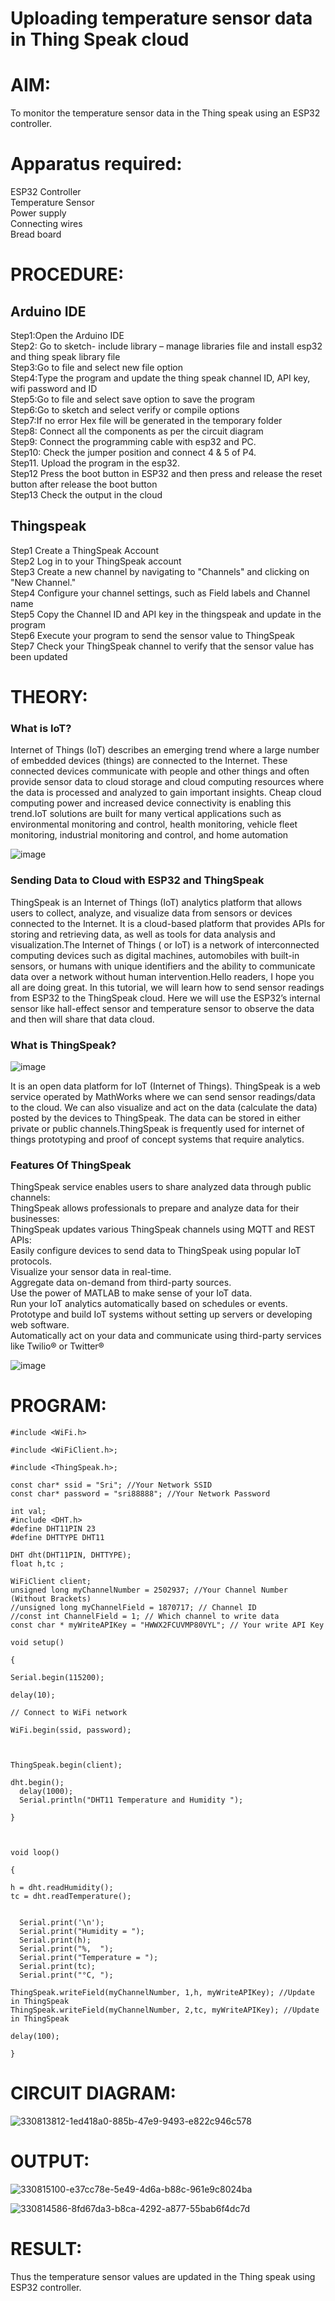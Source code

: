 # Uploading temperature sensor data in Thing Speak cloud

# AIM:
To monitor the temperature sensor data in the Thing speak using an ESP32 controller.

# Apparatus required:
ESP32 Controller  </br>
Temperature Sensor </br>
Power supply </br>
Connecting wires </br>
Bread board </br>

# PROCEDURE:
## Arduino IDE
Step1:Open the Arduino IDE </br>
Step2: Go to sketch- include library – manage libraries file and install esp32 and thing speak library file </br>
Step3:Go to file and select new file option </br>
Step4:Type the program and update the thing speak channel ID, API key, wifi password and ID </br>
Step5:Go to file and select save option to save the program </br>
Step6:Go to sketch and select verify or compile options </br>
Step7:If no error Hex file will be generated in the temporary folder </br>
Step8: Connect all the components as per the circuit diagram </br>
Step9: Connect the programming cable with esp32 and PC.  </br>
Step10: Check the jumper position and connect 4 & 5 of P4.  </br>
Step11. Upload the program in the esp32. </br>
Step12 Press the boot button in ESP32 and then press and release the reset button after release the boot button </br>
Step13 Check the output in the cloud </br>

## Thingspeak

Step1 Create a ThingSpeak Account </br>
Step2 Log in to your ThingSpeak account </br>
Step3 Create a new channel by navigating to "Channels" and clicking on "New Channel." </br>
Step4 Configure your channel settings, such as Field labels and Channel name </br>
Step5 Copy the Channel ID and API key in the thingspeak and update in the program </br>
Step6 Execute your program to send the sensor value to ThingSpeak </br>
Step7 Check your ThingSpeak channel to verify that the sensor value has been updated </br>

# THEORY:

### What is IoT?

Internet of Things (IoT) describes an emerging trend where a large number of embedded devices (things) are connected to the Internet. These connected devices communicate with people and other things and often provide sensor data to cloud storage and cloud computing resources where the data is processed and analyzed to gain important insights. Cheap cloud computing power and increased device connectivity is enabling this trend.IoT solutions are built for many vertical applications such as environmental monitoring and control, health monitoring, vehicle fleet monitoring, industrial monitoring and control, and home automation

![image](https://user-images.githubusercontent.com/71547910/235334044-c01d4261-d46f-4f62-b07f-72a7b6fce5d5.png)

### Sending Data to Cloud with ESP32 and ThingSpeak

ThingSpeak is an Internet of Things (IoT) analytics platform that allows users to collect, analyze, and visualize data from sensors or devices connected to the Internet. It is a cloud-based platform that provides APIs for storing and retrieving data, as well as tools for data analysis and visualization.The Internet of Things ( or IoT) is a network of interconnected computing devices such as digital machines, automobiles with built-in sensors, or humans with unique identifiers and the ability to communicate data over a network without human intervention.Hello readers, I hope you all are doing great. In this tutorial, we will learn how to send sensor readings from ESP32 to the ThingSpeak cloud. Here we will use the ESP32’s internal sensor like hall-effect sensor and temperature sensor to observe the data and then will share that data cloud.

### What is ThingSpeak?

![image](https://user-images.githubusercontent.com/71547910/235333909-29d2e831-9fe5-4afd-b18d-f1e5d2e32518.png)

It is an open data platform for IoT (Internet of Things). ThingSpeak is a web service operated by MathWorks where we can send sensor readings/data to the cloud. We can also visualize and act on the data (calculate the data) posted by the devices to ThingSpeak. The data can be stored in either private or public channels.ThingSpeak is frequently used for internet of things prototyping and proof of concept systems that require analytics.

### Features Of ThingSpeak

ThingSpeak service enables users to share analyzed data through public channels: </br>
ThingSpeak allows professionals to prepare and analyze data for their businesses: </br>
ThingSpeak updates various ThingSpeak channels using MQTT and REST APIs: </br>
Easily configure devices to send data to ThingSpeak using popular IoT protocols. </br>
Visualize your sensor data in real-time. </br>
Aggregate data on-demand from third-party sources. </br>
Use the power of MATLAB to make sense of your IoT data. </br>
Run your IoT analytics automatically based on schedules or events. </br>
Prototype and build IoT systems without setting up servers or developing web software.</br>
Automatically act on your data and communicate using third-party services like Twilio® or Twitter®</br>

![image](https://user-images.githubusercontent.com/71547910/235334056-3ba9579f-2f62-43b1-a714-8fde6cf9ef32.png)

# PROGRAM:
```
#include <WiFi.h>

#include <WiFiClient.h>;

#include <ThingSpeak.h>;

const char* ssid = "Sri"; //Your Network SSID
const char* password = "sri88888"; //Your Network Password

int val;
#include <DHT.h>
#define DHT11PIN 23
#define DHTTYPE DHT11

DHT dht(DHT11PIN, DHTTYPE);
float h,tc ;

WiFiClient client;
unsigned long myChannelNumber = 2502937; //Your Channel Number (Without Brackets)
//unsigned long myChannelField = 1870717; // Channel ID
//const int ChannelField = 1; // Which channel to write data
const char * myWriteAPIKey = "HWWX2FCUVMP80VYL"; // Your write API Key

void setup()

{

Serial.begin(115200);

delay(10);

// Connect to WiFi network

WiFi.begin(ssid, password);



ThingSpeak.begin(client);

dht.begin();
  delay(1000);
  Serial.println("DHT11 Temperature and Humidity ");

}



void loop()

{

h = dht.readHumidity();
tc = dht.readTemperature();
 
 
  Serial.print('\n');
  Serial.print("Humidity = ");
  Serial.print(h);
  Serial.print("%,  ");
  Serial.print("Temperature = ");
  Serial.print(tc);
  Serial.print("°C, ");
 
ThingSpeak.writeField(myChannelNumber, 1,h, myWriteAPIKey); //Update in ThingSpeak
ThingSpeak.writeField(myChannelNumber, 2,tc, myWriteAPIKey); //Update in ThingSpeak

delay(100);

}
```

# CIRCUIT DIAGRAM:
![330813812-1ed418a0-885b-47e9-9493-e822c946c578](https://github.com/SrinithiV/Uploading-sensor-data-in-Thing-Speak-cloud/assets/118722030/8a4c28fa-e167-459b-ac14-8b6da414140a)

# OUTPUT:
![330815100-e37cc78e-5e49-4d6a-b88c-961e9c8024ba](https://github.com/SrinithiV/Uploading-sensor-data-in-Thing-Speak-cloud/assets/118722030/81f6da64-3d64-498d-b2cd-ca8a63fe1cd7)

![330814586-8fd67da3-b8ca-4292-a877-55bab6f4dc7d](https://github.com/SrinithiV/Uploading-sensor-data-in-Thing-Speak-cloud/assets/118722030/553ba7d4-0d24-499c-afce-9d024afec7c3)

# RESULT:

Thus the temperature sensor values are updated in the Thing speak using ESP32 controller.

